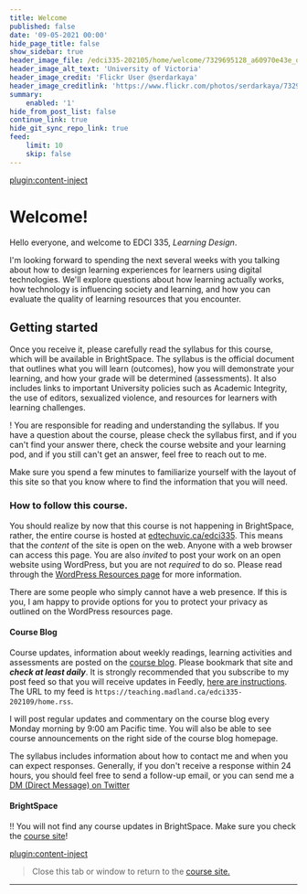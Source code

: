 ```yaml
---
title: Welcome
published: false
date: '09-05-2021 00:00'
hide_page_title: false
show_sidebar: true
header_image_file: /edci335-202105/home/welcome/7329695128_a60970e43e_o.jpg
header_image_alt_text: 'University of Victoria'
header_image_credit: 'Flickr User @serdarkaya'
header_image_creditlink: 'https://www.flickr.com/photos/serdarkaya/7329695128/in/album-72157630032117384/'
summary:
    enabled: '1'
hide_from_post_list: false
continue_link: true
hide_git_sync_repo_link: true
feed:
    limit: 10
    skip: false
---
```


[plugin:content-inject](_week-1)



# Welcome!

Hello everyone, and welcome to EDCI 335, *Learning Design*.

I'm looking forward to spending the next several weeks with you talking about how to design learning experiences for learners using digital technologies. We'll explore questions about how learning actually works, how technology is influencing society and learning, and how you can evaluate the quality of learning resources that you encounter.

## Getting started

Once you receive it, please carefully read the syllabus for this course, which will be available in BrightSpace. The syllabus is the official document that outlines what you will learn (outcomes), how you will demonstrate your learning, and how your grade will be determined (assessments). It also includes links to important University policies such as Academic Integrity, the use of editors, sexualized violence, and resources for learners with learning challenges.

! You are responsible for reading and understanding the syllabus. If you have a question about the course, please check the syllabus first, and if you can't find your answer there, check the course website and your learning pod, and if you still can't get an answer, feel free to reach out to me.

Make sure you spend a few minutes to familiarize yourself with the layout of this site so that you know where to find the information that you will need.

### How to follow this course.

You should realize by now that this course is not happening in BrightSpace, rather, the entire course is hosted at [edtechuvic.ca/edci335](https://edtechuvic.ca/edci335). This means that the *content* of the site is open on the web. Anyone with a web browser can access this page. You are also *invited* to post your work on an open website using WordPress, but you are not *required* to do so. Please read through the [WordPress Resources page](https://edtechuvic.ca/edci335/wordpress/) for more information.

There are some people who simply cannot have a web presence. If this is you, I am happy to provide options for you to protect your privacy as outlined on the WordPress resources page.

#### Course Blog


Course updates, information about weekly readings, learning activities and assessments are posted on the [course blog](https://edtechuvic.ca/edci335/colins-posts). Please bookmark that site and ***check at least daily***. It is strongly recommended that you subscribe to my post feed so that you will receive updates in Feedly, [here are instructions](https://edtechuvic.ca/edci335/rss-feeds). The URL to my feed is `https://teaching.madland.ca/edci335-202109/home.rss`.

I will post regular updates and commentary on the course blog every Monday morning by 9:00 am Pacific time. You will also be able to see course announcements on the right side of the course blog homepage.

The syllabus includes information about how to contact me and when you can expect responses. Generally, if you don't receive a response within 24 hours, you should feel free to send a follow-up email, or you can send me a [DM (Direct Message) on Twitter](https://twitter.com/colinmadland)

#### BrightSpace


!! You will not find any course updates in BrightSpace. Make sure you check the [course site](https://edtechuvic.ca/edci335)!

[plugin:content-inject](_week-1)

> Close this tab or window to return to the [course site.](https://edtechuvic.ca/edci335)

---
